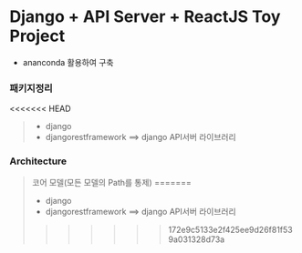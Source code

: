 # Django + API Server + ReactJS Toy Project

* ananconda 활용하여 구축 

### 패키지정리
<<<<<<< HEAD

> * django 
> * djangorestframework ==> django API서버 라이브러리


### Architecture

> 코어 모델(모든 모델의 Path를 통제)
=======
> * django 
> * djangorestframework ==> django API서버 라이브러리
>>>>>>> 172e9c5133e2f425ee9d26f81f539a031328d73a
